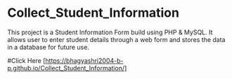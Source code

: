 # Collect_Student_Information
This project is a Student Information Form build using PHP &amp; MySQL. It allows user to enter student details through a web form and stores the data in a database for future use.

#Click Here
[https://bhagyashri2004-b-p.github.io/Collect_Student_Information/]
